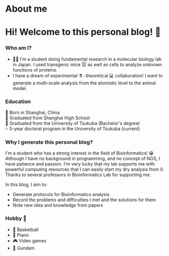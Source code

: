 # About me


# Hi! Welcome to this personal blog! :wave:

### Who am I?
* :man_scientist: I'm a student doing fundamental research in a molecular biology lab in Japan. I used transgenic mice :mouse: as well as cells to analyze unknown functions of proteins.   
* I have a dream of experimental :alembic: -theoretical :computer: collaboration! I want to generate a multi-scale analysis from the atomistic level to the animal model. 

### Education
:baby: Born in Shanghai, China  
:school_satchel: Graduated from Shanghai High School  
:school: Graduated from the University of Tsukuba (Bachelor's degree)  
:sweat_drops: 5-year doctoral program in the University of Tsukuba (current)


### Why I generate this personal blog?
I'm a student who has a strong interest in the field of Bioinformatics! :grin: Although I have no background in programming, and no concept of NGS, I have patience and passion. I'm very lucky that my lab supports me with powerful computing resources that I can easily start my dry analysis from 0. Thanks to several professors in Bioinformatics Lab for supporting me. 

In this blog, I aim to:  

* Generate protocols for Bioinformatics analysis  
* Record the problems and difficulties I met and the solutions for them
* Note new idea and knowledge from papers

### Hobby :dart:
* :basketball:  Basketball
* :musical_keyboard:  Piano
* :video_game: Video games
* :robot: Gundam
